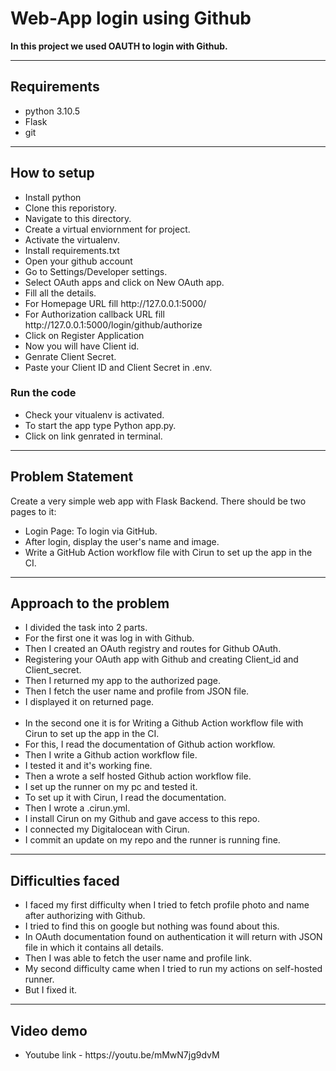 <h1>Web-App login using Github</h1>
<p><b>In this project we used OAUTH to login with Github.</b></p>
<hr border-top: 1px dashed>
<h2>Requirements</h2>
<ul type ="disc">
<li>python 3.10.5</li>
 <li>Flask</li>
  <li>git</li>
</ul>
<hr>
<h2>How to setup</h2>
<ul type="disc">
 <li>Install python</li>
 <li>Clone this reporistory.</li>
 <li>Navigate to this directory.</li>
 <li>Create a virtual enviornment for project.</li>
 <li>Activate the virtualenv.</li>
 <li>Install requirements.txt</li>
 <li>Open your github account</li>
 <li>Go to Settings/Developer settings.</li>
 <li>Select OAuth apps and click on New OAuth app.</li>
 <li>Fill all the details.</li>
 <li>For Homepage URL fill http://127.0.0.1:5000/</li>
 <li>For Authorization callback URL fill http://127.0.0.1:5000/login/github/authorize</li>
 <li>Click on Register Application</li>
 <li>Now you will have Client id.</li>
 <li>Genrate Client Secret.</li>
 <li>Paste your Client ID and Client Secret in .env.</li>
 </ul>
<h3>Run the code</h3>
<ul type="disc">
 <li>Check your vitualenv is activated.</li>
 <li>To start the app type Python app.py.</li>
 <li>Click on link genrated in terminal.</li>
 </ul>
<hr>
<h2>Problem Statement</h2>
 Create a very simple web app with Flask Backend. There should be two pages to it:
 <ul>
<li> Login Page: To login via GitHub.</li>
<li> After login, display the user's name and image.</li>
<li> Write a GitHub Action workflow file with Cirun to set up the app in the CI.</li>
 </ul>
<hr>
<h2>Approach to the problem</h2>
<ul type="disc">
<li>I divided the task into 2 parts.</li>
<li>For the first one it was log in with Github.</li>
<li>Then I created an OAuth registry and routes for Github OAuth.</li>
<li>Registering your OAuth app with Github and creating Client_id and Client_secret.</li>
<li>Then I returned my app to the authorized page.</li>
<li>Then I fetch the user name and profile from JSON file.</li>
<li>I displayed it on returned page.</li>
<br>
<li>In the second one it is for Writing a Github Action workflow file with Cirun to set up the app in the CI.</li>
<li>For this, I read the documentation of Github action workflow.</li>
<li>Then I write a Github action workflow file.</li>
<li>I tested it and it's working fine.</li>
<li>Then a wrote a self hosted Github action workflow file.</li>
<li>I set up the runner on my pc and tested it.</li>
<li>To set up it with Cirun, I read the documentation.</li>
<li>Then I wrote a .cirun.yml.</li>
<li>I install Cirun on my Github and gave access to this repo.</li>
<li>I connected my Digitalocean with Cirun.</li>
<li>I commit an update on my repo and the runner is running fine.</li>
</ul>
<hr>
<h2>Difficulties faced</h2>
<ul type="disc">
<li>I faced my first difficulty when I tried to fetch profile photo and name after authorizing with Github.</li>
<li>I tried to find this on google but nothing was found about this.</li>
<li>In OAuth documentation found on authentication it will return with JSON file in which it contains all details.</li>
<li>Then I was able to fetch the user name and profile link.</li>
<li>My second difficulty came when I tried to run my actions on self-hosted runner.</li>
<li>But I fixed it.</li>
</ul>
<hr>
<h2>Video demo</h2>
<ul>
<li>Youtube link - https://youtu.be/mMwN7jg9dvM</li>
</ul>


 
 
    



